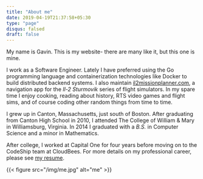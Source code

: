 ```yaml
---
title: "About me"
date: 2019-04-19T21:37:58+05:30
type: "page"
disqus: falsed
draft: false
---
```


My name is Gavin. This is my website- there are many like it, but this one is mine.

I work as a Software Engineer. Lately I have preferred using the Go programming language and containerization technologies
like Docker to build distributed backend systems. 
I also maintain [il2missionplanner.com](https://il2missionplanner.com), a navigation app for the *Il-2 Sturmovik* series of flight simulators. 
In my spare time I enjoy cooking, reading about history, 
RTS video games and flight sims, and of course coding other random things from time to time. 

I grew up in Canton, Massachusetts, just south of Boston.
After graduating from Canton High School in 2010, I attended The College of William & Mary in Williamsburg, Virginia. 
In 2014 I graduated with a *B.S.* in Computer Science and a minor in Mathematics.

After college, I worked at Capital One for four years before moving on to the CodeShip team at CloudBees.
For more details on my professional career, please see [my resume](/dl/resume.pdf).

{{< figure src="/img/me.jpg" alt="me" >}}


